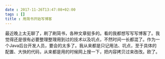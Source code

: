 ```yaml
---
date : 2017-11-26T13:47:08+02:00
tags : []
title : 用简书开始写博客 
---  
```

最近晚上太无聊了，刷了刷简书，各种文章挺多的。看的我都想写写写博客了。我觉得还是很有必要整理整理用到过的技术以及坑点，不然时间一长都混了。作为一个Java后台开发人员，要会的太多了。我从来都是只记用法、坑点，至于具体的配置、大快的代码，从来都是用的时候网上搜一下，把内容拷贝过来改改。欧了。
